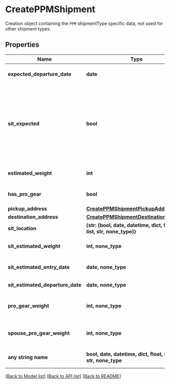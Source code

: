 # CreatePPMShipment

Creation object containing the `PPM` shipmentType specific data, not used for other shipment types.

## Properties
Name | Type | Description | Notes
------------ | ------------- | ------------- | -------------
**expected_departure_date** | **date** | Date the customer expects to begin moving from their origin.  | 
**sit_expected** | **bool** | Captures whether some or all of the PPM shipment will require temporary storage at the origin or destination.  Must be set to &#x60;true&#x60; when providing &#x60;sitLocation&#x60;, &#x60;sitEstimatedWeight&#x60;, &#x60;sitEstimatedEntryDate&#x60;, and &#x60;sitEstimatedDepartureDate&#x60; values to calculate the &#x60;sitEstimatedCost&#x60;.  | 
**estimated_weight** | **int** | The estimated weight of the PPM shipment goods being moved in pounds. | 
**has_pro_gear** | **bool** | Indicates whether PPM shipment has pro gear for themselves or their spouse.  | 
**pickup_address** | [**CreatePPMShipmentPickupAddress**](CreatePPMShipmentPickupAddress.md) |  | [optional] 
**destination_address** | [**CreatePPMShipmentDestinationAddress**](CreatePPMShipmentDestinationAddress.md) |  | [optional] 
**sit_location** | **{str: (bool, date, datetime, dict, float, int, list, str, none_type)}** |  | [optional] 
**sit_estimated_weight** | **int, none_type** | The estimated weight of the goods being put into storage in pounds. | [optional] 
**sit_estimated_entry_date** | **date, none_type** | The date that goods will first enter the storage location. | [optional] 
**sit_estimated_departure_date** | **date, none_type** | The date that goods will exit the storage location. | [optional] 
**pro_gear_weight** | **int, none_type** | The estimated weight of the pro-gear being moved belonging to the service member in pounds. | [optional] 
**spouse_pro_gear_weight** | **int, none_type** | The estimated weight of the pro-gear being moved belonging to a spouse in pounds. | [optional] 
**any string name** | **bool, date, datetime, dict, float, int, list, str, none_type** | any string name can be used but the value must be the correct type | [optional]

[[Back to Model list]](../README.md#documentation-for-models) [[Back to API list]](../README.md#documentation-for-api-endpoints) [[Back to README]](../README.md)


